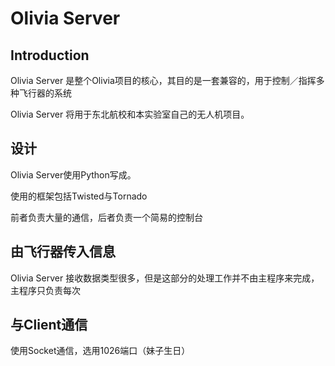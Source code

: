 # Olivia Server

## Introduction

Olivia Server 是整个Olivia项目的核心，其目的是一套兼容的，用于控制／指挥多种飞行器的系统

Olivia Server 将用于东北航校和本实验室自己的无人机项目。

## 设计
Olivia Server使用Python写成。

使用的框架包括Twisted与Tornado

前者负责大量的通信，后者负责一个简易的控制台

## 由飞行器传入信息

Olivia Server 接收数据类型很多，但是这部分的处理工作并不由主程序来完成，主程序只负责每次

## 与Client通信

使用Socket通信，选用1026端口（妹子生日）

